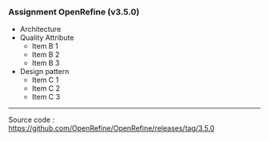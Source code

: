 ### Assignment OpenRefine (v3.5.0)

+ Architecture
+ Quality Attribute
    + Item B 1
    + Item B 2
    + Item B 3
+ Design pattern
    * Item C 1
    * Item C 2
    * Item C 3
    
----
Source code : https://github.com/OpenRefine/OpenRefine/releases/tag/3.5.0
